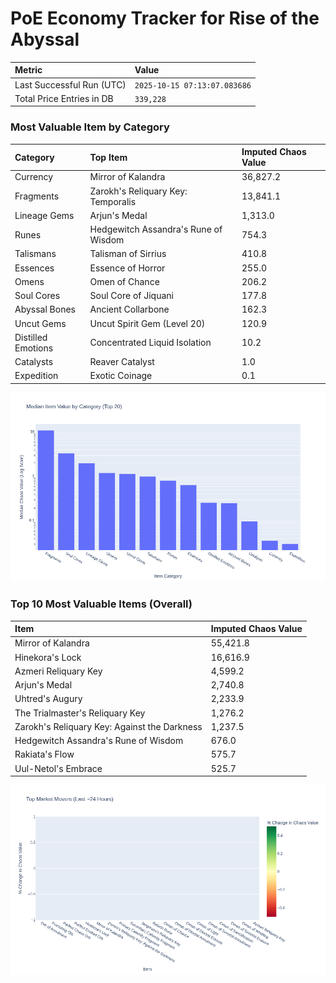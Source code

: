 # PoE Economy Tracker for Rise of the Abyssal

<!-- START_MAINTENANCE -->
| Metric | Value |
|:---|:---|
| Last Successful Run (UTC) | `2025-10-15 07:13:07.083686` |
| Total Price Entries in DB | `339,228` |

<!-- END_MAINTENANCE -->

<!-- START_DATAFRAME_DEBUG -->
<!-- END_DATAFRAME_DEBUG -->

<!-- START_CATEGORY_ANALYSIS -->
### Most Valuable Item by Category
| Category | Top Item | Imputed Chaos Value |
| :--- | :--- | :--- |
| Currency | Mirror of Kalandra | 36,827.2 |
| Fragments | Zarokh's Reliquary Key: Temporalis | 13,841.1 |
| Lineage Gems | Arjun's Medal | 1,313.0 |
| Runes | Hedgewitch Assandra's Rune of Wisdom | 754.3 |
| Talismans | Talisman of Sirrius | 410.8 |
| Essences | Essence of Horror | 255.0 |
| Omens | Omen of Chance | 206.2 |
| Soul Cores | Soul Core of Jiquani | 177.8 |
| Abyssal Bones | Ancient Collarbone | 162.3 |
| Uncut Gems | Uncut Spirit Gem (Level 20) | 120.9 |
| Distilled Emotions | Concentrated Liquid Isolation | 10.2 |
| Catalysts | Reaver Catalyst | 1.0 |
| Expedition | Exotic Coinage | 0.1 |


![Category Analysis Chart](charts/category_analysis.png)
<!-- END_ANALYSIS -->

<!-- START_ANALYSIS -->
### Top 10 Most Valuable Items (Overall)
| Item | Imputed Chaos Value |
| :--- | :--- |
| Mirror of Kalandra | 55,421.8 |
| Hinekora's Lock | 16,616.9 |
| Azmeri Reliquary Key | 4,599.2 |
| Arjun's Medal | 2,740.8 |
| Uhtred's Augury | 2,233.9 |
| The Trialmaster's Reliquary Key | 1,276.2 |
| Zarokh's Reliquary Key: Against the Darkness | 1,237.5 |
| Hedgewitch Assandra's Rune of Wisdom | 676.0 |
| Rakiata's Flow | 575.7 |
| Uul-Netol's Embrace | 525.7 |


![Market Movers Chart](charts/market_movers.png)
<!-- END_ANALYSIS -->
